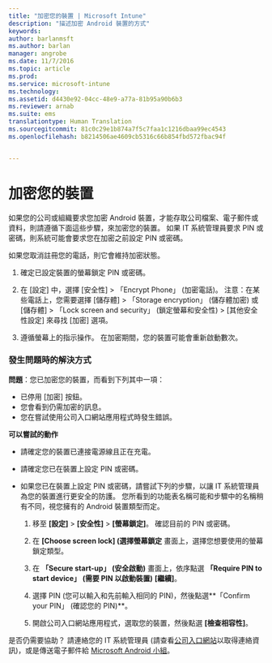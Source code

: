 ```yaml
---
title: "加密您的裝置 | Microsoft Intune"
description: "描述加密 Android 裝置的方式"
keywords: 
author: barlanmsft
ms.author: barlan
manager: angrobe
ms.date: 11/7/2016
ms.topic: article
ms.prod: 
ms.service: microsoft-intune
ms.technology: 
ms.assetid: d4430e92-04cc-48e9-a77a-81b95a90b6b3
ms.reviewer: arnab
ms.suite: ems
translationtype: Human Translation
ms.sourcegitcommit: 81c0c29e1b874a7f5c7faa1c1216dbaa99ec4543
ms.openlocfilehash: b8214506ae4609cb5316c66b854fbd572fbac94f


---
```



# <a name="encrypt-your-device"></a>加密您的裝置

如果您的公司或組織要求您加密 Android 裝置，才能存取公司檔案、電子郵件或資料，則請遵循下面這些步驟，來加密您的裝置。 如果 IT 系統管理員要求 PIN 或密碼，則系統可能會要求您在加密之前設定 PIN 或密碼。

如果您取消註冊您的電話，則它會維持加密狀態。

1.  確定已設定裝置的螢幕鎖定 PIN 或密碼。

2.  在 [設定] 中，選擇 [安全性] &gt; 「Encrypt Phone」 (加密電話)。
    注意：在某些電話上，您需要選擇 [儲存體] &gt; 「Storage encryption」 (儲存體加密) 或 [儲存體] &gt; 「Lock screen and security」 (鎖定螢幕和安全性) &gt; [其他安全性設定] 來尋找 [加密] 選項。

3.  遵循螢幕上的指示操作。 在加密期間，您的裝置可能會重新啟動數次。

### <a name="what-to-do-if-you-have-issues"></a>發生問題時的解決方式
**問題**：您已加密您的裝置，而看到下列其中一項：

- 已停用 [加密] 按鈕。
- 您會看到仍需加密的訊息。
- 您在嘗試使用公司入口網站應用程式時發生錯誤。

**可以嘗試的動作**

- 請確定您的裝置已連接電源線且正在充電。
- 請確定您已在裝置上設定 PIN 或密碼。
- 如果您已在裝置上設定 PIN 或密碼，請嘗試下列的步驟，以讓 IT 系統管理員為您的裝置進行更安全的防護。 您所看到的功能表名稱可能和步驟中的名稱稍有不同，視您擁有的 Android 裝置類型而定。

    1. 移至 **[設定]** > **[安全性]** > **[螢幕鎖定]**。 確認目前的 PIN 或密碼。

    2. 在 **[Choose screen lock] (選擇螢幕鎖定** 畫面上，選擇您想要使用的螢幕鎖定類型。

    3. 在 **「Secure start-up」 (安全啟動)** 畫面上，依序點選 **「Require PIN to start device」 (需要 PIN 以啟動裝置)** **[繼續]**。

    4. 選擇 PIN (您可以輸入和先前輸入相同的 PIN)，然後點選**「Confirm your PIN」 (確認您的 PIN)**。

    5. 開啟公司入口網站應用程式，選取您的裝置，然後點選 **[檢查相容性]**。

是否仍需要協助？ 請連絡您的 IT 系統管理員 (請查看[公司入口網站](http://portal.manage.microsoft.com)以取得連絡資訊)，或是傳送電子郵件給 [Microsoft Android 小組](mailto:wintunedroidfbk@microsoft.com)。



<!--HONumber=Nov16_HO3-->


